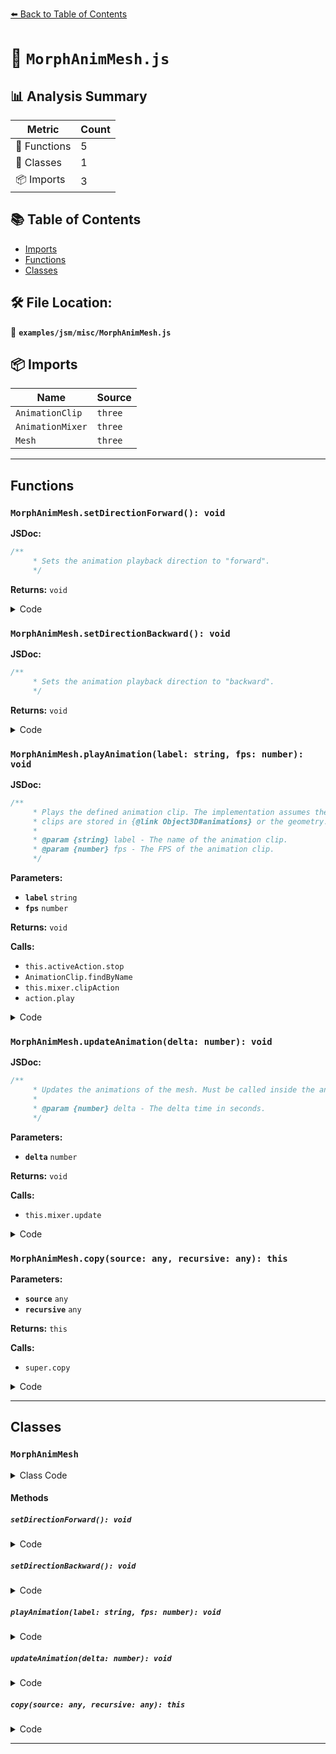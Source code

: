 [⬅️ Back to Table of Contents](../../../index.md)

# 📄 `MorphAnimMesh.js`

## 📊 Analysis Summary

| Metric | Count |
|--------|-------|
| 🔧 Functions | 5 |
| 🧱 Classes | 1 |
| 📦 Imports | 3 |

## 📚 Table of Contents

- [Imports](#imports)
- [Functions](#functions)
- [Classes](#classes)

## 🛠️ File Location:
📂 **`examples/jsm/misc/MorphAnimMesh.js`**

## 📦 Imports

| Name | Source |
|------|--------|
| `AnimationClip` | `three` |
| `AnimationMixer` | `three` |
| `Mesh` | `three` |


---

## Functions

### `MorphAnimMesh.setDirectionForward(): void`

**JSDoc:**
```typescript
/**
	 * Sets the animation playback direction to "forward".
	 */
```

**Returns:** `void`

<details><summary>Code</summary>

```typescript
setDirectionForward() {

		this.mixer.timeScale = 1.0;

	}
```
</details>

### `MorphAnimMesh.setDirectionBackward(): void`

**JSDoc:**
```typescript
/**
	 * Sets the animation playback direction to "backward".
	 */
```

**Returns:** `void`

<details><summary>Code</summary>

```typescript
setDirectionBackward() {

		this.mixer.timeScale = - 1.0;

	}
```
</details>

### `MorphAnimMesh.playAnimation(label: string, fps: number): void`

**JSDoc:**
```typescript
/**
	 * Plays the defined animation clip. The implementation assumes the animation
	 * clips are stored in {@link Object3D#animations} or the geometry.
	 *
	 * @param {string} label - The name of the animation clip.
	 * @param {number} fps - The FPS of the animation clip.
	 */
```

**Parameters:**

- **`label`** `string`
- **`fps`** `number`

**Returns:** `void`

**Calls:**

- `this.activeAction.stop`
- `AnimationClip.findByName`
- `this.mixer.clipAction`
- `action.play`

<details><summary>Code</summary>

```typescript
playAnimation( label, fps ) {

		if ( this.activeAction ) {

			this.activeAction.stop();
			this.activeAction = null;

		}

		const clip = AnimationClip.findByName( this, label );

		if ( clip ) {

			const action = this.mixer.clipAction( clip );
			action.timeScale = ( clip.tracks.length * fps ) / clip.duration;
			this.activeAction = action.play();

		} else {

			throw new Error( 'THREE.MorphAnimMesh: animations[' + label + '] undefined in .playAnimation()' );

		}

	}
```
</details>

### `MorphAnimMesh.updateAnimation(delta: number): void`

**JSDoc:**
```typescript
/**
	 * Updates the animations of the mesh. Must be called inside the animation loop.
	 *
	 * @param {number} delta - The delta time in seconds.
	 */
```

**Parameters:**

- **`delta`** `number`

**Returns:** `void`

**Calls:**

- `this.mixer.update`

<details><summary>Code</summary>

```typescript
updateAnimation( delta ) {

		this.mixer.update( delta );

	}
```
</details>

### `MorphAnimMesh.copy(source: any, recursive: any): this`

**Parameters:**

- **`source`** `any`
- **`recursive`** `any`

**Returns:** `this`

**Calls:**

- `super.copy`

<details><summary>Code</summary>

```typescript
copy( source, recursive ) {

		super.copy( source, recursive );

		this.mixer = new AnimationMixer( this );

		return this;

	}
```
</details>


---

## Classes

### `MorphAnimMesh`

<details><summary>Class Code</summary>

```ts
class MorphAnimMesh extends Mesh {

	/**
	 * Constructs a new morph anim mesh.
	 *
	 * @param {BufferGeometry} [geometry] - The mesh geometry.
	 * @param {Material|Array<Material>} [material] - The mesh material.
	 */
	constructor( geometry, material ) {

		super( geometry, material );

		this.type = 'MorphAnimMesh';

		/**
		 * The internal animation mixer.
		 *
		 * @type {AnimationMixer}
		 */
		this.mixer = new AnimationMixer( this );

		/**
		 * The current active animation action.
		 *
		 * @type {?AnimationAction}
		 * @default null
		 */
		this.activeAction = null;

	}

	/**
	 * Sets the animation playback direction to "forward".
	 */
	setDirectionForward() {

		this.mixer.timeScale = 1.0;

	}

	/**
	 * Sets the animation playback direction to "backward".
	 */
	setDirectionBackward() {

		this.mixer.timeScale = - 1.0;

	}

	/**
	 * Plays the defined animation clip. The implementation assumes the animation
	 * clips are stored in {@link Object3D#animations} or the geometry.
	 *
	 * @param {string} label - The name of the animation clip.
	 * @param {number} fps - The FPS of the animation clip.
	 */
	playAnimation( label, fps ) {

		if ( this.activeAction ) {

			this.activeAction.stop();
			this.activeAction = null;

		}

		const clip = AnimationClip.findByName( this, label );

		if ( clip ) {

			const action = this.mixer.clipAction( clip );
			action.timeScale = ( clip.tracks.length * fps ) / clip.duration;
			this.activeAction = action.play();

		} else {

			throw new Error( 'THREE.MorphAnimMesh: animations[' + label + '] undefined in .playAnimation()' );

		}

	}

	/**
	 * Updates the animations of the mesh. Must be called inside the animation loop.
	 *
	 * @param {number} delta - The delta time in seconds.
	 */
	updateAnimation( delta ) {

		this.mixer.update( delta );

	}

	copy( source, recursive ) {

		super.copy( source, recursive );

		this.mixer = new AnimationMixer( this );

		return this;

	}

}
```
</details>

#### Methods

##### `setDirectionForward(): void`

<details><summary>Code</summary>

```ts
setDirectionForward() {

		this.mixer.timeScale = 1.0;

	}
```
</details>

##### `setDirectionBackward(): void`

<details><summary>Code</summary>

```ts
setDirectionBackward() {

		this.mixer.timeScale = - 1.0;

	}
```
</details>

##### `playAnimation(label: string, fps: number): void`

<details><summary>Code</summary>

```ts
playAnimation( label, fps ) {

		if ( this.activeAction ) {

			this.activeAction.stop();
			this.activeAction = null;

		}

		const clip = AnimationClip.findByName( this, label );

		if ( clip ) {

			const action = this.mixer.clipAction( clip );
			action.timeScale = ( clip.tracks.length * fps ) / clip.duration;
			this.activeAction = action.play();

		} else {

			throw new Error( 'THREE.MorphAnimMesh: animations[' + label + '] undefined in .playAnimation()' );

		}

	}
```
</details>

##### `updateAnimation(delta: number): void`

<details><summary>Code</summary>

```ts
updateAnimation( delta ) {

		this.mixer.update( delta );

	}
```
</details>

##### `copy(source: any, recursive: any): this`

<details><summary>Code</summary>

```ts
copy( source, recursive ) {

		super.copy( source, recursive );

		this.mixer = new AnimationMixer( this );

		return this;

	}
```
</details>


---